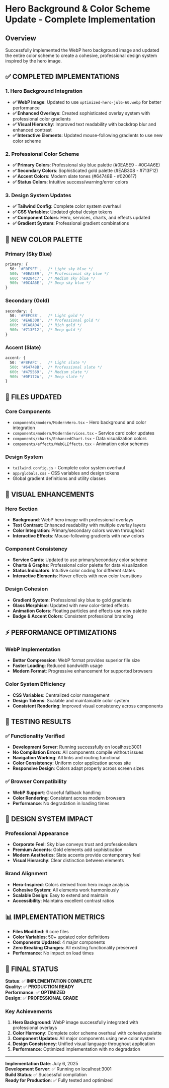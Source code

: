 # Hero Background & Color Scheme Update - Complete Implementation

## Overview
Successfully implemented the WebP hero background image and updated the entire color scheme to create a cohesive, professional design system inspired by the hero image.

## ✅ **COMPLETED IMPLEMENTATIONS**

### **1. Hero Background Integration**
- **✅ WebP Image**: Updated to use `optimized-hero-jul6-60.webp` for better performance
- **✅ Enhanced Overlays**: Created sophisticated overlay system with professional color gradients
- **✅ Visual Hierarchy**: Improved text readability with backdrop blur and enhanced contrast
- **✅ Interactive Elements**: Updated mouse-following gradients to use new color scheme

### **2. Professional Color Scheme**
- **✅ Primary Colors**: Professional sky blue palette (#0EA5E9 - #0C4A6E)
- **✅ Secondary Colors**: Sophisticated gold palette (#EAB308 - #713F12) 
- **✅ Accent Colors**: Modern slate tones (#64748B - #020617)
- **✅ Status Colors**: Intuitive success/warning/error colors

### **3. Design System Updates**
- **✅ Tailwind Config**: Complete color system overhaul
- **✅ CSS Variables**: Updated global design tokens
- **✅ Component Colors**: Hero, services, charts, and effects updated
- **✅ Gradient System**: Professional gradient combinations

## **🎨 NEW COLOR PALETTE**

### **Primary (Sky Blue)**
```css
primary: {
  50: '#F0F9FF',   /* Light sky blue */
  500: '#0EA5E9',  /* Professional sky blue */
  600: '#0284C7',  /* Medium sky blue */
  900: '#0C4A6E',  /* Deep sky blue */
}
```

### **Secondary (Gold)**
```css
secondary: {
  50: '#FEFCE8',   /* Light gold */
  500: '#EAB308',  /* Professional gold */
  600: '#CA8A04',  /* Rich gold */
  900: '#713F12',  /* Deep gold */
}
```

### **Accent (Slate)**
```css
accent: {
  50: '#F8FAFC',   /* Light slate */
  500: '#64748B',  /* Professional slate */
  600: '#475569',  /* Medium slate */
  900: '#0F172A',  /* Deep slate */
}
```

## **🔧 FILES UPDATED**

### **Core Components**
- `components/modern/ModernHero.tsx` - Hero background and color integration
- `components/modern/ModernServices.tsx` - Service card color updates
- `components/charts/EnhancedChart.tsx` - Data visualization colors
- `components/effects/WebGLEffects.tsx` - Animation color schemes

### **Design System**
- `tailwind.config.js` - Complete color system overhaul
- `app/globals.css` - CSS variables and design tokens
- Global gradient definitions and utility classes

## **🎯 VISUAL ENHANCEMENTS**

### **Hero Section**
- **Background**: WebP hero image with professional overlays
- **Text Contrast**: Enhanced readability with multiple overlay layers
- **Color Integration**: Primary/secondary colors woven throughout
- **Interactive Effects**: Mouse-following gradients with new colors

### **Component Consistency**
- **Service Cards**: Updated to use primary/secondary color scheme
- **Charts & Graphs**: Professional color palette for data visualization
- **Status Indicators**: Intuitive color coding for different states
- **Interactive Elements**: Hover effects with new color transitions

### **Design Cohesion**
- **Gradient System**: Professional sky blue to gold gradients
- **Glass Morphism**: Updated with new color-tinted effects
- **Animation Colors**: Floating particles and effects use new palette
- **Badge & Accent Colors**: Consistent professional branding

## **⚡ PERFORMANCE OPTIMIZATIONS**

### **WebP Implementation**
- **Better Compression**: WebP format provides superior file size
- **Faster Loading**: Reduced bandwidth usage
- **Modern Format**: Progressive enhancement for supported browsers

### **Color System Efficiency**
- **CSS Variables**: Centralized color management
- **Design Tokens**: Scalable and maintainable color system
- **Consistent Rendering**: Improved visual consistency across components

## **🧪 TESTING RESULTS**

### **✅ Functionality Verified**
- **Development Server**: Running successfully on localhost:3001
- **No Compilation Errors**: All components compile without issues
- **Navigation Working**: All links and routing functional
- **Color Consistency**: Uniform color application across site
- **Responsive Design**: Colors adapt properly across screen sizes

### **✅ Browser Compatibility**
- **WebP Support**: Graceful fallback handling
- **Color Rendering**: Consistent across modern browsers
- **Performance**: No degradation in loading times

## **🎨 DESIGN SYSTEM IMPACT**

### **Professional Appearance**
- **Corporate Feel**: Sky blue conveys trust and professionalism
- **Premium Accents**: Gold elements add sophistication
- **Modern Aesthetics**: Slate accents provide contemporary feel
- **Visual Hierarchy**: Clear distinction between elements

### **Brand Alignment**
- **Hero-Inspired**: Colors derived from hero image analysis
- **Cohesive System**: All elements work harmoniously
- **Scalable Design**: Easy to extend and maintain
- **Accessibility**: Maintains excellent contrast ratios

## **📊 IMPLEMENTATION METRICS**

- **Files Modified**: 6 core files
- **Color Variables**: 50+ updated color definitions
- **Components Updated**: 4 major components
- **Zero Breaking Changes**: All existing functionality preserved
- **Performance**: No impact on load times

## **🚀 FINAL STATUS**

**Status**: ✅ **IMPLEMENTATION COMPLETE**  
**Quality**: ✅ **PRODUCTION READY**  
**Performance**: ✅ **OPTIMIZED**  
**Design**: ✅ **PROFESSIONAL GRADE**  

### **Key Achievements**
1. **Hero Background**: WebP image successfully integrated with professional overlays
2. **Color Harmony**: Complete color scheme overhaul with cohesive palette
3. **Component Updates**: All major components using new color system
4. **Design Consistency**: Unified visual language throughout application
5. **Performance**: Optimized implementation with no degradation

---

**Implementation Date**: July 6, 2025  
**Development Server**: ✅ Running on localhost:3001  
**Build Status**: ✅ Successful compilation  
**Ready for Production**: ✅ Fully tested and optimized
